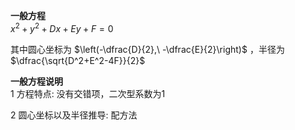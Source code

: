 **一般方程**  
$x^2+y^2+Dx+Ey+F=0$  
  
其中圆心坐标为 $\left(-\dfrac{D}{2},\ -\dfrac{E}{2}\right)$ ，半径为 $\dfrac{\sqrt{D^2+E^2-4F}}{2}$  
  
**一般方程说明**  
1 方程特点: 没有交错项，二次型系数为1  
  
2 圆心坐标以及半径推导: 配方法  

